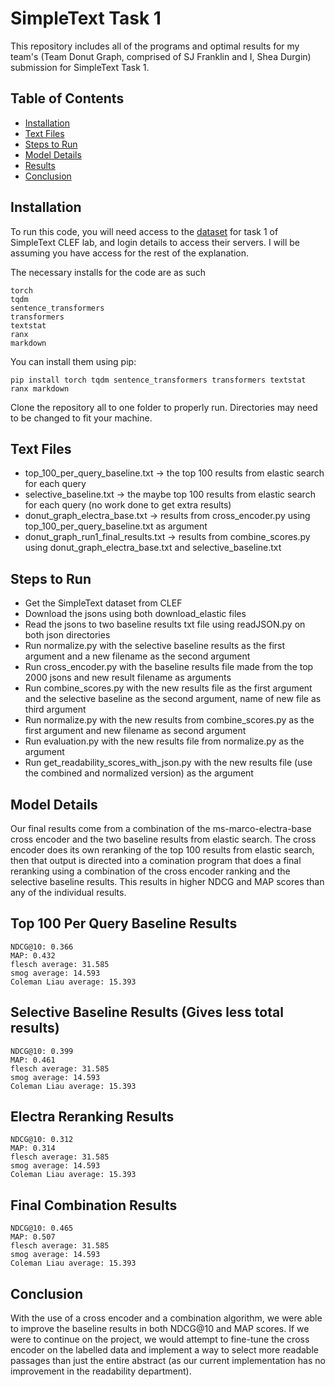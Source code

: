 # SimpleText Task 1

This repository includes all of the programs and optimal results for my team's (Team Donut Graph, comprised of SJ Franklin and I, Shea Durgin) submission for SimpleText Task 1.

## Table of Contents

- [Installation](#Installation)
- [Text Files](#Text-Files)
- [Steps to Run](#Steps-to-Run)
- [Model Details](#Model-Details)
- [Results](#Top-100-Per-Query-Baseline-Results)
- [Conclusion](#Conclusion)

## Installation

To run this code, you will need access to the [dataset](http://simpletext-project.com/2023/clef/) for task 1 of SimpleText CLEF lab, and login details to access their servers. I will be assuming you have access for the rest of the explanation.

The necessary installs for the code are as such

    torch
    tqdm
    sentence_transformers
    transformers
    textstat
    ranx
    markdown

You can install them using pip:

    pip install torch tqdm sentence_transformers transformers textstat ranx markdown
    
Clone the repository all to one folder to properly run. Directories may need to be changed to fit your machine.

## Text Files
- top_100_per_query_baseline.txt -> the top 100 results from elastic search for each query
- selective_baseline.txt -> the maybe top 100 results from elastic search for each query (no work done to get extra results)
- donut_graph_electra_base.txt -> results from cross_encoder.py using top_100_per_query_baseline.txt as argument
- donut_graph_run1_final_results.txt -> results from combine_scores.py using donut_graph_electra_base.txt and selective_baseline.txt

## Steps to Run

- Get the SimpleText dataset from CLEF
- Download the jsons using both download_elastic files
- Read the jsons to two baseline results txt file using readJSON.py on both json directories
- Run normalize.py with the selective baseline results as the first argument and a new filename as the second argument
- Run cross_encoder.py with the baseline results file made from the top 2000 jsons and new result filename as arguments
- Run combine_scores.py with the new results file as the first argument and the selective baseline as the second argument, name of new file as third argument
- Run normalize.py with the new results from combine_scores.py as the first argument and new filename as second argument
- Run evaluation.py with the new results file from normalize.py as the argument
- Run get_readability_scores_with_json.py with the new results file (use the combined and normalized version) as the argument

## Model Details

Our final results come from a combination of the ms-marco-electra-base cross encoder and the two baseline results from elastic search. The cross encoder does its own reranking of the top 100 results from elastic search, then that output is directed into a comination program that does a final reranking using a combination of the cross encoder ranking and the selective baseline results. This results in higher NDCG and MAP scores than any of the individual results.

## Top 100 Per Query Baseline Results

    NDCG@10: 0.366
    MAP: 0.432
    flesch average: 31.585
    smog average: 14.593
    Coleman Liau average: 15.393
    
## Selective Baseline Results (Gives less total results)

    NDCG@10: 0.399
    MAP: 0.461
    flesch average: 31.585
    smog average: 14.593
    Coleman Liau average: 15.393
    
## Electra Reranking Results

    NDCG@10: 0.312
    MAP: 0.314
    flesch average: 31.585
    smog average: 14.593
    Coleman Liau average: 15.393

## Final Combination Results

    NDCG@10: 0.465
    MAP: 0.507
    flesch average: 31.585
    smog average: 14.593
    Coleman Liau average: 15.393

## Conclusion

With the use of a cross encoder and a combination algorithm, we were able to improve the baseline results in both NDCG@10 and MAP scores. If we were to continue on the project, we would attempt to fine-tune the cross encoder on the labelled data and implement a way to select more readable passages than just the entire abstract (as our current implementation has no improvement in the readability department). 
